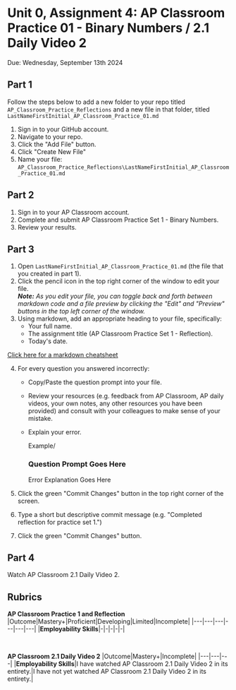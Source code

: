 # Unit 0, Assignment 4: AP Classroom Practice 01 - Binary Numbers / 2.1 Daily Video 2
Due: Wednesday, September 13th 2024

## Part 1

Follow the steps below to add a new folder to your repo titled `AP_Classroom_Practice_Reflections` and a new file in that folder, titled `LastNameFirstInitial_AP_Classroom_Practice_01.md`

1. Sign in to your GitHub account.
2. Navigate to your repo.
3. Click the "Add File" button.
4. Click "Create New File"
5. Name your file: `AP_Classroom_Practice_Reflections\LastNameFirstInitial_AP_Classroom_Practice_01.md`

## Part 2

1. Sign in to your AP Classroom account.
2. Complete and submit AP Classroom Practice Set 1 - Binary Numbers.
3. Review your results.

## Part 3

1. Open `LastNameFirstInitial_AP_Classroom_Practice_01.md` (the file that you created in part 1).
2. Click the pencil icon in the top right corner of the window to edit your file.<br>***Note:** As you edit your file, you can toggle back and forth between markdown code and a file preview by clicking the "Edit" and "Preview" buttons in the top left corner of the window.*
3. Using markdown, add an appropriate heading to your file, specifically:
   * Your full name.
   * The assignment title (AP Classroom Practice Set 1 - Reflection).
   * Today's date.

[Click here for a markdown cheatsheet](https://www.markdownguide.org/cheat-sheet/)

4. For every question you answered incorrectly:
   * Copy/Paste the question prompt into your file.
   * Review your resources (e.g. feedback from AP Classroom, AP daily videos, your own notes, any other resources you have been provided) and consult with your colleagues to make sense of your mistake.
   * Explain your error.
  
     Example/

     ### Question Prompt Goes Here
     Error Explanation Goes Here

5.  Click the green "Commit Changes" button in the top right corner of the screen.
6.  Type a short but descriptive commit message (e.g. "Completed reflection for practice set 1.")
7.  Click the green "Commit Changes" button.


## Part 4

Watch AP Classroom 2.1 Daily Video 2.

## Rubrics
**AP Classroom Practice 1 and Reflection**
|Outcome|Mastery+|Proficient|Developing|Limited|Incomplete|
|---|---|---|---|---|---|
|**Employability Skills**|-|-|-|-|-|

<br>

**AP Classroom 2.1 Daily Video 2**
|Outcome|Mastery+|Incomplete|
|---|---|---|
|**Employability Skills**|I have watched AP Classroom 2.1 Daily Video 2 in its entirety.|I have not yet watched AP Classroom 2.1 Daily Video 2 in its entirety.|

